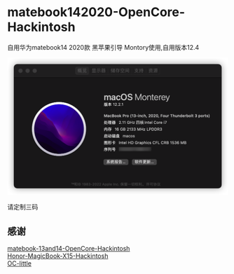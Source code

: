 # matebook142020-OpenCore-Hackintosh

自用华为matebook14 2020款 黑苹果引导 Montory使用,自用版本12.4

![使用图片](./montory.png)

请定制三码

## 感谢

[matebook-13and14-OpenCore-Hackintosh](https://github.com/ske1996/matebook-13and14-OpenCore-Hackintosh)  
[Honor-MagicBook-X15-Hackintosh](https://github.com/fjallsarlon/Honor-MagicBook-X15-Hackintosh)  
[OC-little](https://github.com/daliansky/OC-little)
